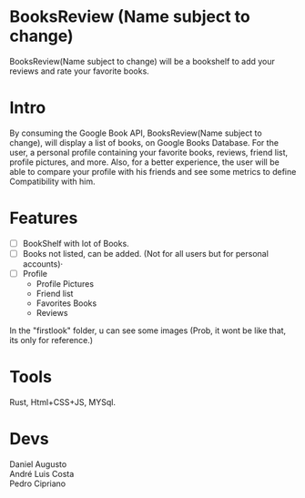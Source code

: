 # BooksReview (Name subject to change)
BooksReview(Name subject to change) will be a bookshelf to add your reviews and rate your favorite books.

# Intro
By consuming the Google Book API, BooksReview(Name subject to change), will display a list of books, on Google Books Database. For the user, a personal profile containing your favorite books, reviews, friend list, profile pictures, and more. Also, for a better experience, the user will be able to compare your profile with his friends and see some metrics to define Compatibility with him.

# Features
- [ ] BookShelf with lot of Books.
- [ ] Books not listed, can be added. (Not for all users but for personal accounts)·
- [ ] Profile
  - Profile Pictures
  - Friend list
  - Favorites Books
  - Reviews

In the "firstlook" folder, u can see some images (Prob, it wont be like that, its only for reference.)

# Tools
Rust, Html+CSS+JS, MYSql.

# Devs
Daniel Augusto <br>
André Luis Costa <br>
Pedro Cipriano <br>
